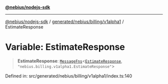 [**@nebius/nodejs-sdk**](../../../../../README.md)

***

[@nebius/nodejs-sdk](../../../../../README.md) / [generated/nebius/billing/v1alpha1](../README.md) / EstimateResponse

# Variable: EstimateResponse

> **EstimateResponse**: [`MessageFns`](../../../../../runtime/protos/core/interfaces/MessageFns.md)\<[`EstimateResponse`](../interfaces/EstimateResponse.md), `"nebius.billing.v1alpha1.EstimateResponse"`\>

Defined in: src/generated/nebius/billing/v1alpha1/index.ts:140
